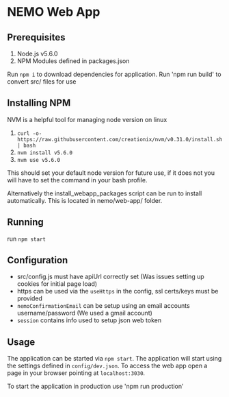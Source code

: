 NEMO Web App
================

## Prerequisites

1. Node.js v5.6.0
2. NPM Modules defined in packages.json

Run `npm i` to download dependencies for application.
Run 'npm run build' to convert src/ files for use

## Installing NPM

NVM is a helpful tool for managing node version on linux

1. `curl -o- https://raw.githubusercontent.com/creationix/nvm/v0.31.0/install.sh | bash`
2. `nvm install v5.6.0`
3. `nvm use v5.6.0`

This should set your default node version for future use, if it does not you will have to set the command in your bash profile.

Alternatively the install_webapp_packages script can be run to install automatically. This is located in nemo/web-app/ folder.

## Running
run `npm start`

## Configuration

 - src/config.js must have apiUrl correctly set (Was issues setting up cookies for initial page load)
 - https can be used via the `useHttps` in the config, ssl certs/keys must be provided
 - `nemoConfirmationEmail` can be setup using an email accounts username/password (We used a gmail account)
 - `session` contains info used to setup json web token

## Usage

The application can be started via `npm start`. The application will start using the settings defined in `config/dev.json`. To access the web app open a page in your browser pointing at `localhost:3030`.

To start the application in production use 'npm run production'
